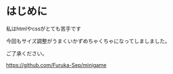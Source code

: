 # はじめに

私はhtmlやcssがとても苦手です

今回もサイズ調整がうまくいかずめちゃくちゃになってしましました。

ご了承ください。

https://github.com/Furuka-Sep/minigame
